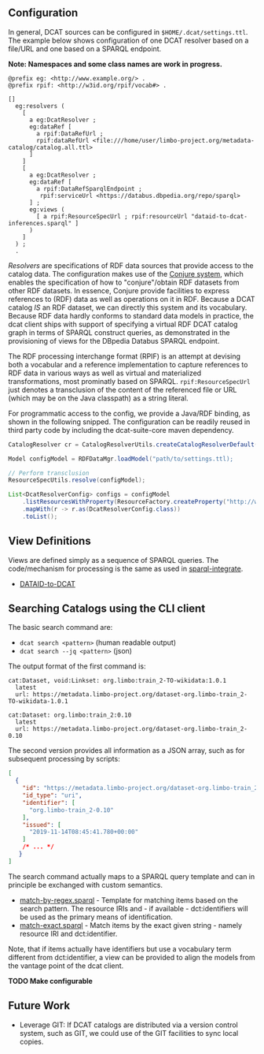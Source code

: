 
## Configuration
In general, DCAT sources can be configured in `$HOME/.dcat/settings.ttl`.
The example below shows configuration of one DCAT resolver based on a file/URL and one based on a SPARQL endpoint.

**Note: Namespaces and some class names are work in progress.**

```
@prefix eg: <http://www.example.org/> .
@prefix rpif: <http://w3id.org/rpif/vocab#> .

[]
  eg:resolvers (
    [
      a eg:DcatResolver ;
      eg:dataRef [
        a rpif:DataRefUrl ;
        rpif:dataRefUrl <file:///home/user/limbo-project.org/metadata-catalog/catalog.all.ttl>
      ]
    ]
    [
      a eg:DcatResolver ;
      eg:dataRef [
        a rpif:DataRefSparqlEndpoint ;
         rpif:serviceUrl <https://databus.dbpedia.org/repo/sparql>
      ] ;
      eg:views (
        [ a rpif:ResourceSpecUrl ; rpif:resourceUrl "dataid-to-dcat-inferences.sparql" ]
      )
    ]
  ) ;
  .
```

*Resolvers* are specifications of RDF data sources that provide access to the catalog data.
The configuration makes use of the [Conjure system](https://github.com/SmartDataAnalytics/jena-sparql-api/tree/develop/jena-sparql-api-conjure), which enables the specification of how to "conjure"/obtain RDF datasets from other RDF datasets.
In essence, Conjure provide facilities to express references to (RDF) data as well as operations on it in RDF.
Because a DCAT catalog *IS* an RDF dataset, we can directly this system and its vocabulary.
Because RDF data hardly conforms to standard data models in practice, the dcat client ships with support of specifying a virtual RDF DCAT catalog graph in terms of SPARQL construct queries, as demonstrated in the provisioning of views for the DBpedia Databus SPARQL endpoint.

The RDF processing interchange format (RPIF) is an attempt at devising both a vocabular and a reference implementation to capture references to RDF data in various ways as well as virtual and materialized transformations, most prominatly based on SPARQL.
`rpif:ResourceSpecUrl` just denotes a transclusion of the content of the referenced file or URL (which may be on the Java classpath) as a string literal.


For programmatic access to the config, we provide a Java/RDF binding, as shown in the following snipped.
The configuration can be readily reused in third party code by including the dcat-suite-core maven dependency.

```java
CatalogResolver cr = CatalogResolverUtils.createCatalogResolverDefault();
```

```java
Model configModel = RDFDataMgr.loadModel("path/to/settings.ttl);

// Perform transclusion
ResourceSpecUtils.resolve(configModel);

List<DcatResolverConfig> configs = configModel
    .listResourcesWithProperty(ResourceFactory.createProperty("http://www.example.org/resolvers"))
    .mapWith(r -> r.as(DcatResolverConfig.class))
    .toList();
```
## View Definitions

Views are defined simply as a sequence of SPARQL queries. The code/mechanism for processing is the same as used in [sparql-integrate](https://github.com/SmartDataAnalytics/Sparqlintegrate).

* [DATAID-to-DCAT](dcat-suite-binding-ckan/src/main/resources/dataid-to-dcat-inferences.sparql)


## Searching Catalogs using the CLI client
The basic search command are:

* `dcat search <pattern>` (human readable output)
* `dcat search --jq <pattern>` (json)

The output format of the first command is:
```
cat:Dataset, void:Linkset: org.limbo:train_2-TO-wikidata:1.0.1
  latest
  url: https://metadata.limbo-project.org/dataset-org.limbo-train_2-TO-wikidata-1.0.1

cat:Dataset: org.limbo:train_2:0.10
  latest
  url: https://metadata.limbo-project.org/dataset-org.limbo-train_2-0.10
```

The second version provides all information as a JSON array, such as for subsequent processing by scripts:

```json
[
  {
    "id": "https://metadata.limbo-project.org/dataset-org.limbo-train_2-0.10",
    "id_type": "uri",
    "identifier": [
      "org.limbo-train_2-0.10"
    ],
    "issued": [
      "2019-11-14T08:45:41.780+00:00"
    ]
    /* ... */
   }
]
```

The search command actually maps to a SPARQL query template and can in principle be exchanged with custom semantics.
* [match-by-regex.sparql](dcat-suite-binding-ckan/src/main/resoures/match-by-regex.sparql) - Template for matching items based on the search pattern. The resource IRIs and - if available - dct:identifiers will be used as the primary means of identification.
* [match-exact.sparql](dcat-suite-binding-ckan/src/main/resources/match-exact.sparql) - Match items by the exact given string - namely resource IRI and dct:identifier.

Note, that if items actually have identifiers but use a vocabulary term different from dct:identifier, a view can be provided to align the models from the vantage point of the dcat client.


**TODO Make configurable**


## Future Work
* Leverage GIT: If DCAT catalogs are distributed via a version control system, such as GIT, we could use of the GIT facilities to sync local copies.




